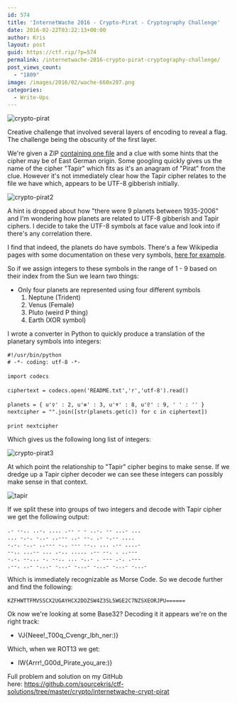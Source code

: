 ```yaml
---
id: 574
title: 'InternetWache 2016 - Crypto-Pirat - Cryptography Challenge'
date: 2016-02-22T03:22:13+00:00
author: Kris
layout: post
guid: https://ctf.rip/?p=574
permalink: /internetwache-2016-crypto-pirat-cryptography-challenge/
post_views_count:
  - "1809"
image: /images/2016/02/wache-660x207.png
categories:
  - Write-Ups
---
```

<img class="alignnone size-full wp-image-576" src="/images/2016/02/crypto-pirat.png" alt="crypto-pirat" width="626" height="168" srcset="/images/2016/02/crypto-pirat.png 626w, /images/2016/02/crypto-pirat-300x81.png 300w" sizes="(max-width: 626px) 100vw, 626px" />

Creative challenge that involved several layers of encoding to reveal a flag. The challenge being the obscurity of the first layer.

We're given a ZIP <a href="https://github.com/internetwache/Internetwache-CTF-2016/tree/master/tasks/crypto50/task" target="_blank">containing one file</a> and a clue with some hints that the cipher may be of East German origin. Some googling quickly gives us the name of the cipher "Tapir" which fits as it's an anagram of "Pirat" from the clue. However it's not immediately clear how the Tapir cipher relates to the file we have which, appears to be UTF-8 gibberish initially.

<img class="alignnone size-full wp-image-577" src="/images/2016/02/crypto-pirat2.png" alt="crypto-pirat2" width="915" height="194" srcset="/images/2016/02/crypto-pirat2.png 915w, /images/2016/02/crypto-pirat2-300x64.png 300w, /images/2016/02/crypto-pirat2-768x163.png 768w, /images/2016/02/crypto-pirat2-660x140.png 660w" sizes="(max-width: 915px) 100vw, 915px" />

A hint is dropped about how "there were 9 planets between 1935-2006" and I'm wondering how planets are related to UTF-8 gibberish and Tapir ciphers. I decide to take the UTF-8 symbols at face value and look into if there's any correlation there.

I find that indeed, the planets do have symbols. There's a few Wikipedia pages with some documentation on these very symbols, <a href="https://en.wikipedia.org/wiki/Astronomical_symbols" target="_blank">here for example</a>.

So if we assign integers to these symbols in the range of 1 - 9 based on their index from the Sun we learn two things:

  * Only four planets are represented using four different symbols 
      1. Neptune (Trident)
      2. Venus (Female)
      3. Pluto (weird P thing)
      4. Earth (XOR symbol)

I wrote a converter in Python to quickly produce a translation of the planetary symbols into integers:
  
```
#!/usr/bin/python
# -*- coding: utf-8 -*-

import codecs

ciphertext = codecs.open('README.txt','r','utf-8').read()

planets = { u'♀' : 2, u'⊕' : 3, u'♆' : 8, u'♇' : 9, ' ' : '' }
nextcipher = "".join([str(planets.get(c)) for c in ciphertext])

print nextcipher
```

Which gives us the following long list of integers:

<img class="size-full wp-image-579 aligncenter" src="/images/2016/02/crypto-pirat3.png" alt="crypto-pirat3" width="723" height="138" srcset="/images/2016/02/crypto-pirat3.png 723w, /images/2016/02/crypto-pirat3-300x57.png 300w, /images/2016/02/crypto-pirat3-660x126.png 660w" sizes="(max-width: 723px) 100vw, 723px" />

At which point the relationship to "Tapir" cipher begins to make sense. If we dredge up a Tapir cipher decoder we can see these integers can possibly make sense in that context.

<img class="size-full wp-image-583 aligncenter" src="/images/2016/02/tapir.jpg" alt="tapir" width="396" height="284" srcset="/images/2016/02/tapir.jpg 396w, /images/2016/02/tapir-300x215.jpg 300w" sizes="(max-width: 396px) 100vw, 396px" />

If we split these into groups of two integers and decode with Tapir cipher we get the following output:

```
.- --.. ..-. .... .-- - - ..-. -- ...- ... 
... -.-. -..- ..--- ..- --. .- -.-- .... 
-.-. -..- ..--- -.. --- --.. ... .-- ....- 
--.. ...-- ... .-.. ..... .-- --. . ..--- 
-.-. --... -. --.. ... -..- . --- .-. .--- 
.--. ..- -...- -...- -...- -...- -...- -...-
```

Which is immediately recognizable as Morse Code. So we decode further and find the following:

```
KZFHWTTFMVSSCX2UGAYHCX2DOZSW4Z3SL5WGE2C7NZSXEORJPU======
```

Ok now we're looking at some Base32? Decoding it it appears we're on the right track:

  * VJ{Neee!\_T00q\_Cvengr\_lbh\_ner:)}

Which, when we ROT13 we get:

  * IW{Arrr!\_G00d\_Pirate\_you\_are:)}

Full problem and solution on my GitHub here: <a href="https://github.com/sourcekris/ctf-solutions/tree/master/crypto/internetwache-crypt-pirat" target="_blank">https://github.com/sourcekris/ctf-solutions/tree/master/crypto/internetwache-crypt-pirat</a>